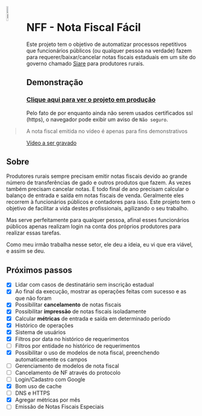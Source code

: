 <img src="./web/static/icons/icon.ico" width="10%" align="left" alt="NFF main icon">

# NFF - Nota Fiscal Fácil

Este projeto tem o objetivo de automatizar processos repetitivos que funcionários públicos (ou qualquer pessoa na verdade) fazem para requerer/baixar/cancelar notas fiscais estaduais em um site do governo chamado [Siare](https://www2.fazenda.mg.gov.br/sol/) para produtores rurais.

## Demonstração

### [Clique aqui para ver o projeto em produção](http://ec2-52-67-84-134.sa-east-1.compute.amazonaws.com/)

Pelo fato de por enquanto ainda não serem usados certificados ssl (https), o navegador pode exibir um aviso de `Não seguro`.

> A nota fiscal emitida no vídeo é apenas para fins demonstrativos

[Vídeo a ser gravado]()

## Sobre

Produtores rurais sempre precisam emitir notas fiscais devido ao grande número de transferências de gado e outros produtos que fazem. As vezes também precisam cancelar notas. E todo final de ano precisam calcular o balanço de entrada e saída em notas fiscais de venda. Geralmente eles recorrem à funcionários públicos e contadores para isso. Este projeto tem o objetivo de facilitar a vida destes profissionais, agilizando o seu trabalho.

Mas serve perfeitamente para qualquer pessoa, afinal esses funcionários públicos apenas realizam login na conta dos próprios produtores para realizar essas tarefas.

Como meu irmão trabalha nesse setor, ele deu a ideia, eu vi que era viável, e assim se deu.

## Próximos passos

- [x] Lidar com casos de destinatário sem inscrição estadual
- [x] Ao final da execução, mostrar as operações feitas com sucesso e as que não foram
- [x] Possibilitar **cancelamento** de notas fiscais
- [x] Possibilitar **impressão** de notas fiscais isoladamente
- [x] Calcular **métricas** de entrada e saída em determinado período
- [x] Histórico de operações
- [x] Sistema de usuários
- [x] Filtros por data no histórico de requerimentos
- [ ] Filtros por entidade no histórico de requerimentos
- [x] Possibilitar o uso de modelos de nota fiscal, preenchendo automaticamente os campos
- [ ] Gerenciamento de modelos de nota fiscal
- [ ] Cancelamento de NF através do protocolo
- [ ] Login/Cadastro com Google
- [x] Bom uso de cache
- [ ] DNS e HTTPS
- [x] Agregar métricas por mês
- [ ] Emissão de Notas Fiscais Especiais
